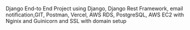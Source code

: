 Django End-to End Project using Django, Django Rest Framework, email notification,GIT, Postman, Vercel, AWS RDS, PostgreSQL, AWS EC2 with Nginix and Guinicorn and SSL with domain setup
